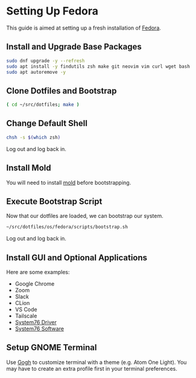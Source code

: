 # Setting Up Fedora

This guide is aimed at setting up a fresh installation of [Fedora](https://getfedora.org/).

## Install and Upgrade Base Packages

```bash
sudo dnf upgrade -y --refresh
sudo apt install -y findutils zsh make git neovim vim curl wget bash
sudo apt autoremove -y
```

## Clone Dotfiles and Bootstrap

```bash
( cd ~/src/dotfiles; make )
```

## Change Default Shell

```bash
chsh -s $(which zsh)
```

Log out and log back in.

## Install Mold

You will need to install [mold](https://github.com/rui314/mold) before bootstrapping.

## Execute Bootstrap Script

Now that our dotfiles are loaded, we can bootstrap our system.

```bash
~/src/dotfiles/os/fedora/scripts/bootstrap.sh
```

Log out and log back in.

## Install GUI and Optional Applications

Here are some examples:

- Google Chrome
- Zoom
- Slack
- CLion
- VS Code
- Tailscale
- [System76 Driver](https://support.system76.com/articles/system76-driver/)
- [System76 Software](https://support.system76.com/articles/system76-software/)

## Setup GNOME Terminal

Use [Gogh](https://mayccoll.github.io/Gogh/) to customize terminal with a theme (e.g. Atom One Light).
You may have to create an extra profile first in your terminal preferences.
